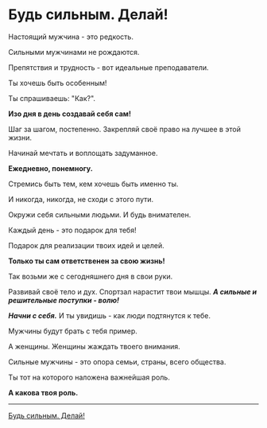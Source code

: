 # Будь сильным. Делай!

Настоящий мужчина - это редкость.

Сильными мужчинами не рождаются.

Препятствия и трудность - вот идеальные преподаватели.

Ты хочешь быть особенным!

Ты спрашиваешь: "Как?".

**Изо дня в день создавай себя сам!**

Шаг за шагом, постепенно. Закрепляй своё право на лучшее в этой жизни.

Начинай мечтать и воплощать задуманное.

**Ежедневно, понемногу.**

Стремись быть тем, кем хочешь быть именно ты.

И никогда, никогда, не сходи с этого пути.

Окружи себя сильными людьми. И будь внимателен.

Каждый день - это подарок для тебя!

Подарок для реализации твоих идей и целей.

**Только ты сам ответственен за свою жизнь!**

Так возьми же с сегодняшнего дня в свои руки.

Развивай своё тело и дух.
Спортзал нарастит твои мышцы.
_**А сильные и решительные поступки - волю!**_

_**Начни с себя.**_ И ты увидишь - как люди подтянутся к тебе.

Мужчины будут брать с тебя пример.

А женщины. Женщины жаждать твоего внимания.

Сильные мужчины - это опора семьи, страны, всего общества.

Ты тот на которого наложена важнейшая роль.

**А какова твоя роль.**

---
[Будь сильным. Делай!](https://www.youtube.com/watch?v=jvpr1N6Lubc)
